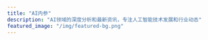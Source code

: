 ```yaml
---
title: "AI内参"
description: "AI领域的深度分析和最新资讯，专注人工智能技术发展和行业动态"
featured_image: "/img/featured-bg.png"
---
```

